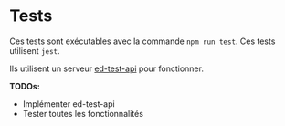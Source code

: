 # Tests

Ces tests sont exécutables avec la commande `npm run test`. Ces tests utilisent `jest`.

Ils utilisent un serveur [ed-test-api](https://github.com/camarm-dev/ed-test-api) pour fonctionner.

**TODOs:**
- Implémenter ed-test-api
- Tester toutes les fonctionnalités
